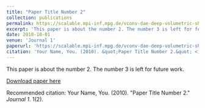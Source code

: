 ```yaml
---
title: "Paper Title Number 2"
collection: publications
permalink: https://scalable.mpi-inf.mpg.de/vconv-dae-deep-volumetric-shape-learning-without-object-labels/
excerpt: 'This paper is about the number 2. The number 3 is left for future work.'
date: 2010-10-01
venue: 'Journal 1'
paperurl: 'https://scalable.mpi-inf.mpg.de/vconv-dae-deep-volumetric-shape-learning-without-object-labels/'
citation: 'Your Name, You. (2010). &quot;Paper Title Number 2.&quot; <i>Journal 1</i>. 1(2).'
---
```

This paper is about the number 2. The number 3 is left for future work.

[Download paper here](http://academicpages.github.io/files/paper2.pdf)

Recommended citation: Your Name, You. (2010). "Paper Title Number 2." <i>Journal 1</i>. 1(2).
